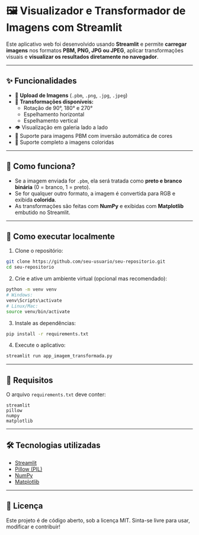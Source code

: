 # 🖼️ Visualizador e Transformador de Imagens com Streamlit

Este aplicativo web foi desenvolvido usando **Streamlit** e permite **carregar imagens** nos formatos **PBM, PNG, JPG ou JPEG**, aplicar transformações visuais e **visualizar os resultados diretamente no navegador**.

---

## ✨ Funcionalidades

- 📂 **Upload de Imagens** (`.pbm`, `.png`, `.jpg`, `.jpeg`)
- 🔄 **Transformações disponíveis:**
  - Rotação de 90°, 180° e 270°
  - Espelhamento horizontal
  - Espelhamento vertical
- 👁️ Visualização em galeria lado a lado
- 🖤 Suporte para imagens PBM com inversão automática de cores
- 🌈 Suporte completo a imagens coloridas

---

## 🧠 Como funciona?

- Se a imagem enviada for `.pbm`, ela será tratada como **preto e branco binária** (0 = branco, 1 = preto).
- Se for qualquer outro formato, a imagem é convertida para RGB e exibida **colorida**.
- As transformações são feitas com **NumPy** e exibidas com **Matplotlib** embutido no Streamlit.

---

## 🚀 Como executar localmente

1. Clone o repositório:

```bash
git clone https://github.com/seu-usuario/seu-repositorio.git
cd seu-repositorio
```

2. Crie e ative um ambiente virtual (opcional mas recomendado):

```bash
python -m venv venv
# Windows:
venv\Scripts\activate
# Linux/Mac:
source venv/bin/activate
```

3. Instale as dependências:

```bash
pip install -r requirements.txt
```

4. Execute o aplicativo:

```bash
streamlit run app_imagem_transformada.py
```

---

## 🧾 Requisitos

O arquivo `requirements.txt` deve conter:

```
streamlit
pillow
numpy
matplotlib
```

---

## 🛠️ Tecnologias utilizadas

- [Streamlit](https://streamlit.io)
- [Pillow (PIL)](https://pillow.readthedocs.io/)
- [NumPy](https://numpy.org/)
- [Matplotlib](https://matplotlib.org/)

---

## 📄 Licença

Este projeto é de código aberto, sob a licença MIT. Sinta-se livre para usar, modificar e contribuir!

